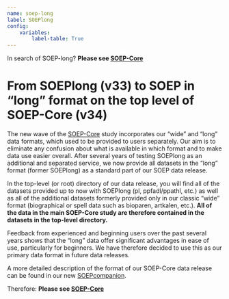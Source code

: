 ```yaml
---
name: soep-long
label: SOEPlong
config:
    variables:
        label-table: True
---
```


In search of SOEP-long? **Please see [SOEP-Core](https://paneldata.org/soep-core)**

# From SOEPlong (v33) to SOEP in “long” format on the top level of SOEP-Core (v34)

The new wave of the [SOEP-Core](https://paneldata.org/soep-core) study
incorporates our “wide” and “long” data formats, which used to be provided to
users separately. Our aim is to eliminate any confusion about what is
available in which format and to make data use easier overall. After several
years of testing SOEPlong as an additional and separated service, we now
provide all datasets in the “long” format (former SOEPlong) as a standard part
of our SOEP data release. 

In the top-level (or root) directory of our data release, you will find all of
the datasets provided up to now with SOEPlong (pl, ppfadl/ppathl, etc.) as well as
all of the additional datasets formerly provided only in our classic “wide”
format (biographical or spell data such as bioparen, artkalen, etc.). 
**All of the data in the main SOEP-Core study are therefore contained in the
datasets in the top-level directory.**

Feedback from experienced and beginning users over the past several years
shows that the “long” data offer significant advantages in ease of use,
particularly for beginners. We have therefore decided to use this as our
primary data format in future data releases.

A more detailed description of the format of our SOEP-Core data release can be
found in our new [SOEPcompanion](http://companion.soep.de/Data%20Structure%20of%20SOEPcore/index.html#data-distribution-file).


Therefore: **Please see [SOEP-Core](https://paneldata.org/soep-core)**



